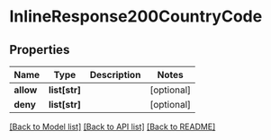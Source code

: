 # InlineResponse200CountryCode

## Properties
Name | Type | Description | Notes
------------ | ------------- | ------------- | -------------
**allow** | **list[str]** |  | [optional] 
**deny** | **list[str]** |  | [optional] 

[[Back to Model list]](../README.md#documentation-for-models) [[Back to API list]](../README.md#documentation-for-api-endpoints) [[Back to README]](../README.md)


